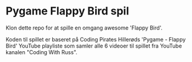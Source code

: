 # Pygame Flappy Bird spil

Klon dette repo for at spille en omgang awesome 'Flappy Bird'.

Koden til spillet er baseret på Coding Pirates Hillerøds 'Pygame - Flappy Bird' YouTube playliste som samler alle 6 videoer til spillet fra
YouTube kanalen "Coding With Russ".
